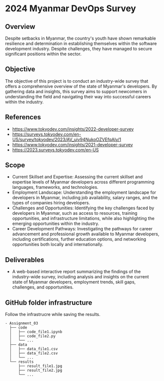# 2024 Myanmar DevOps Survey

## Overview
Despite setbacks in Myanmar, the country's youth have shown remarkable resilience and determination in establishing themselves within the software development industry. Despite challenges, they have managed to secure significant positions within the sector.

## Objective
The objective of this project is to conduct an industry-wide survey that offers a comprehensive overview of the state of Myanmar's developers. By gathering data and insights, this survey aims to support newcomers in understanding the field and navigating their way into successful careers within the industry.

## References
- https://www.tokyodev.com/insights/2022-developer-survey
- https://surveys.tokyodev.com/en-US/survey/tokyodev/2023/AV_uiv94NukoOZVEfqAly/1
- https://www.tokyodev.com/insights/2021-developer-survey
- https://2023.surveys.tokyodev.com/en-US
  
## Scope
- Current Skillset and Expertise: Assessing the current skillset and expertise levels of Myanmar developers across different programming languages, frameworks, and technologies.
- Employment Landscape: Understanding the employment landscape for developers in Myanmar, including job availability, salary ranges, and the types of companies hiring developers.
- Challenges and Opportunities: Identifying the key challenges faced by developers in Myanmar, such as access to resources, training opportunities, and infrastructure limitations, while also highlighting the emerging opportunities within the industry.
- Career Development Pathways: Investigating the pathways for career advancement and professional growth available to Myanmar developers, including certifications, further education options, and networking opportunities both locally and internationally.
  
## Deliverables
- A web-based interactive report summarizing the findings of the industry-wide survey, including analysis and insights on the current state of Myanmar developers, employment trends, skill gaps, challenges, and opportunities.

## GitHub folder infrastructure
Follow the infrastrucre while saving the results. 
```
- Assignment_03
  ├── code
  │   ├── code_file1.ipynb
  │   ├── code_file2.py
  │   └── ...
  ├── data
  │   ├── data_file1.csv
  │   ├── data_file2.csv
  │   └── ...
  └── results
      ├── result_file1.jpg
      ├── result_file2.jpg
      └── ...
```



